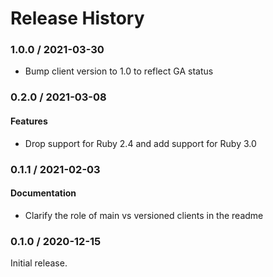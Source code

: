 # Release History

### 1.0.0 / 2021-03-30

* Bump client version to 1.0 to reflect GA status

### 0.2.0 / 2021-03-08

#### Features

* Drop support for Ruby 2.4 and add support for Ruby 3.0

### 0.1.1 / 2021-02-03

#### Documentation

* Clarify the role of main vs versioned clients in the readme

### 0.1.0 / 2020-12-15

Initial release.
